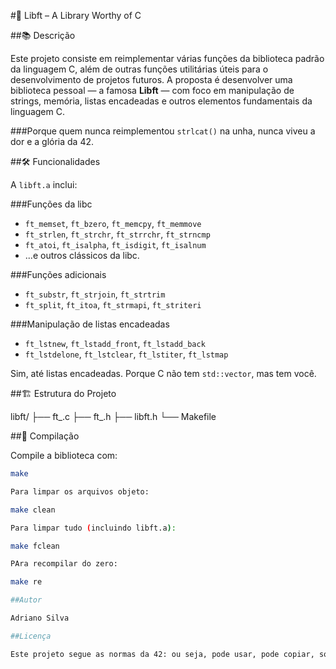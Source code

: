 #🧠 Libft – A Library Worthy of C

##📚 Descrição

Este projeto consiste em reimplementar várias funções da biblioteca padrão da linguagem C, além de outras funções utilitárias úteis para o desenvolvimento de projetos futuros. A proposta é desenvolver uma biblioteca pessoal — a famosa **Libft** — com foco em manipulação de strings, memória, listas encadeadas e outros elementos fundamentais da linguagem C.

###Porque quem nunca reimplementou `strlcat()` na unha, nunca viveu a dor e a glória da 42.

##🛠️ Funcionalidades

A `libft.a` inclui:

###Funções da libc
- `ft_memset`, `ft_bzero`, `ft_memcpy`, `ft_memmove`
- `ft_strlen`, `ft_strchr`, `ft_strrchr`, `ft_strncmp`
- `ft_atoi`, `ft_isalpha`, `ft_isdigit`, `ft_isalnum`
- ...e outros clássicos da libc.

###Funções adicionais
- `ft_substr`, `ft_strjoin`, `ft_strtrim`
- `ft_split`, `ft_itoa`, `ft_strmapi`, `ft_striteri`

###Manipulação de listas encadeadas
- `ft_lstnew`, `ft_lstadd_front`, `ft_lstadd_back`
- `ft_lstdelone`, `ft_lstclear`, `ft_lstiter`, `ft_lstmap`

Sim, até listas encadeadas. Porque C não tem `std::vector`, mas tem você.

##🏗️ Estrutura do Projeto

libft/
├── ft_.c
├── ft_.h
├── libft.h
└── Makefile


##🔧 Compilação

Compile a biblioteca com:

```bash
make

Para limpar os arquivos objeto:

make clean

Para limpar tudo (incluindo libft.a):

make fclean

PAra recompilar do zero:

make re

##Autor

Adriano Silva

##Licença

Este projeto segue as normas da 42: ou seja, pode usar, pode copiar, só não plagie no intra. 😉
